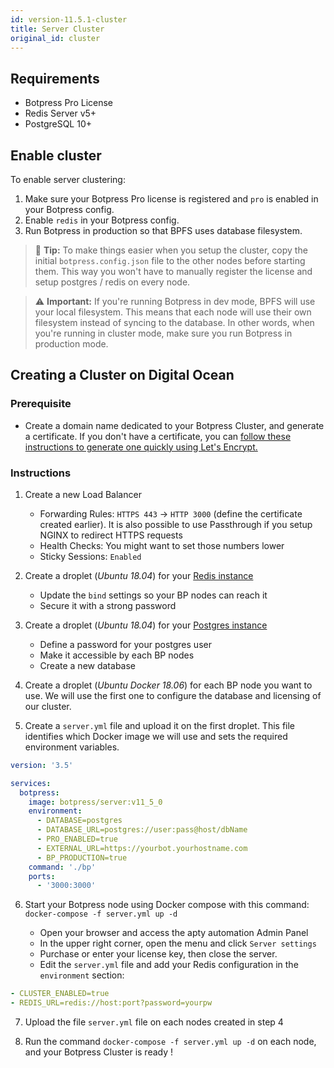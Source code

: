 ```yaml
---
id: version-11.5.1-cluster
title: Server Cluster
original_id: cluster
---
```


## Requirements

- Botpress Pro License
- Redis Server v5+
- PostgreSQL 10+

## Enable cluster

To enable server clustering:

1. Make sure your Botpress Pro license is registered and `pro` is enabled in your Botpress config.
1. Enable `redis` in your Botpress config.
1. Run Botpress in production so that BPFS uses database filesystem.

> 🌟 **Tip:** To make things easier when you setup the cluster, copy the initial `botpress.config.json` file to the other nodes before starting them. This way you won't have to manually register the license and setup postgres / redis on every node.

> ⚠️ **Important:** If you're running Botpress in dev mode, BPFS will use your local filesystem. This means that each node will use their own filesystem instead of syncing to the database. In other words, when you're running in cluster mode, make sure you run Botpress in production mode.

## Creating a Cluster on Digital Ocean

### Prerequisite

- Create a domain name dedicated to your Botpress Cluster, and generate a certificate. If you don't have a certificate, you can [follow these instructions to generate one quickly using Let's Encrypt.](https://www.digitalocean.com/community/tutorials/how-to-use-certbot-standalone-mode-to-retrieve-let-s-encrypt-ssl-certificates-on-ubuntu-1804)

### Instructions

1. Create a new Load Balancer

   - Forwarding Rules: `HTTPS 443` -> `HTTP 3000` (define the certificate created earlier). It is also possible to use Passthrough if you setup NGINX to redirect HTTPS requests
   - Health Checks: You might want to set those numbers lower
   - Sticky Sessions: `Enabled`

2. Create a droplet (_Ubuntu 18.04_) for your [Redis instance](https://www.digitalocean.com/community/tutorials/how-to-install-and-secure-redis-on-ubuntu-18-04)

   - Update the `bind` settings so your BP nodes can reach it
   - Secure it with a strong password

3. Create a droplet (_Ubuntu 18.04_) for your [Postgres instance](https://www.digitalocean.com/community/tutorials/how-to-install-and-use-postgresql-on-ubuntu-18-04)

   - Define a password for your postgres user
   - Make it accessible by each BP nodes
   - Create a new database

4. Create a droplet (_Ubuntu Docker 18.06_) for each BP node you want to use. We will use the first one to configure the database and licensing of our cluster.

5. Create a `server.yml` file and upload it on the first droplet. This file identifies which Docker image we will use and sets the required environment variables.

```yml
version: '3.5'

services:
  botpress:
    image: botpress/server:v11_5_0
    environment:
      - DATABASE=postgres
      - DATABASE_URL=postgres://user:pass@host/dbName
      - PRO_ENABLED=true
      - EXTERNAL_URL=https://yourbot.yourhostname.com
      - BP_PRODUCTION=true
    command: './bp'
    ports:
      - '3000:3000'
```

6. Start your Botpress node using Docker compose with this command: `docker-compose -f server.yml up -d`

   - Open your browser and access the apty automation Admin Panel
   - In the upper right corner, open the menu and click `Server settings`
   - Purchase or enter your license key, then close the server.
   - Edit the `server.yml` file and add your Redis configuration in the `environment` section:

```yml
- CLUSTER_ENABLED=true
- REDIS_URL=redis://host:port?password=yourpw
```

7. Upload the file `server.yml` file on each nodes created in step 4

8. Run the command `docker-compose -f server.yml up -d` on each node, and your Botpress Cluster is ready !
